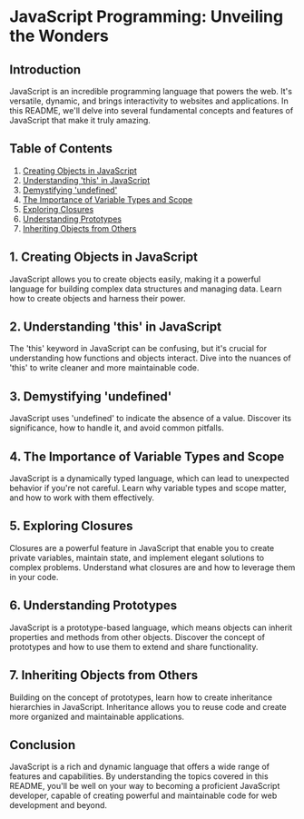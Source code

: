 # JavaScript Programming: Unveiling the Wonders

## Introduction
JavaScript is an incredible programming language that powers the web. It's versatile, dynamic, and brings interactivity to websites and applications. In this README, we'll delve into several fundamental concepts and features of JavaScript that make it truly amazing.

## Table of Contents
1. [Creating Objects in JavaScript](#creating-objects-in-javascript)
2. [Understanding 'this' in JavaScript](#understanding-this-in-javascript)
3. [Demystifying 'undefined'](#demystifying-undefined)
4. [The Importance of Variable Types and Scope](#variable-types-and-scope)
5. [Exploring Closures](#exploring-closures)
6. [Understanding Prototypes](#understanding-prototypes)
7. [Inheriting Objects from Others](#inheriting-objects-from-others)

## 1. Creating Objects in JavaScript
JavaScript allows you to create objects easily, making it a powerful language for building complex data structures and managing data. Learn how to create objects and harness their power.

## 2. Understanding 'this' in JavaScript
The 'this' keyword in JavaScript can be confusing, but it's crucial for understanding how functions and objects interact. Dive into the nuances of 'this' to write cleaner and more maintainable code.

## 3. Demystifying 'undefined'
JavaScript uses 'undefined' to indicate the absence of a value. Discover its significance, how to handle it, and avoid common pitfalls.

## 4. The Importance of Variable Types and Scope
JavaScript is a dynamically typed language, which can lead to unexpected behavior if you're not careful. Learn why variable types and scope matter, and how to work with them effectively.

## 5. Exploring Closures
Closures are a powerful feature in JavaScript that enable you to create private variables, maintain state, and implement elegant solutions to complex problems. Understand what closures are and how to leverage them in your code.

## 6. Understanding Prototypes
JavaScript is a prototype-based language, which means objects can inherit properties and methods from other objects. Discover the concept of prototypes and how to use them to extend and share functionality.

## 7. Inheriting Objects from Others
Building on the concept of prototypes, learn how to create inheritance hierarchies in JavaScript. Inheritance allows you to reuse code and create more organized and maintainable applications.

## Conclusion
JavaScript is a rich and dynamic language that offers a wide range of features and capabilities. By understanding the topics covered in this README, you'll be well on your way to becoming a proficient JavaScript developer, capable of creating powerful and maintainable code for web development and beyond.

